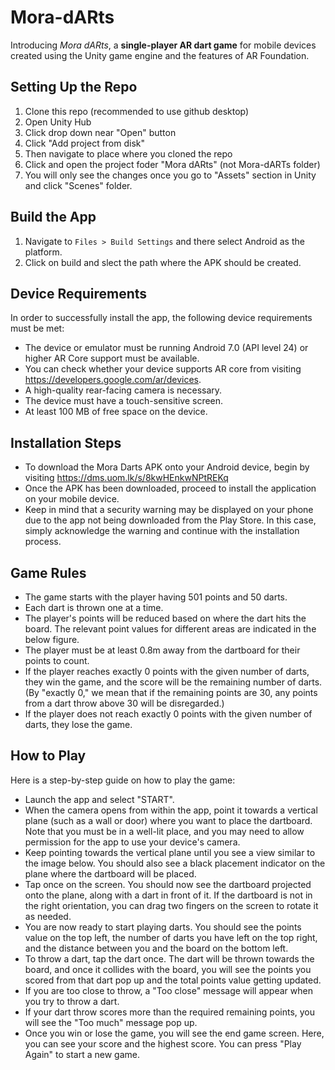 # Mora-dARts

Introducing _Mora dARts_, a **single-player AR dart game** for mobile devices created using the Unity game engine and the features of AR Foundation. 

## Setting Up the Repo

1. Clone this repo (recommended to use github desktop)
2. Open Unity Hub 
3. Click drop down near "Open" button
4. Click "Add project from disk"
5. Then navigate to place where you cloned the repo
6. Click and open the project foder "Mora dARts" (not Mora-dARTs folder)
7. You will only see the changes once you go to "Assets" section in Unity and click "Scenes" folder.

## Build the App
1. Navigate to `Files > Build Settings` and there select Android as the platform.
2. Click on build and slect the path where the APK should be created.

## Device Requirements 
In order to successfully install the app, the following device requirements must be met:
* The device or emulator must be running Android 7.0 (API level 24) or higher
AR Core support must be available. 
* You can check whether your device supports AR core from visiting https://developers.google.com/ar/devices.
* A high-quality rear-facing camera is necessary.
* The device must have a touch-sensitive screen.
* At least 100 MB of free space on the device.

## Installation Steps
* To download the Mora Darts APK onto your Android device, begin by visiting https://dms.uom.lk/s/8kwHEnkwNPtREKq
* Once the APK has been downloaded, proceed to install the application on your mobile device. 
* Keep in mind that a security warning may be displayed on your phone due to the app not being downloaded from the Play Store. In this case, simply acknowledge the warning and continue with the installation process.

## Game Rules
* The game starts with the player having 501 points and 50 darts.
* Each dart is thrown one at a time.
* The player's points will be reduced based on where the dart hits the board. The relevant point values for different areas are indicated in the below figure.
* The player must be at least 0.8m away from the dartboard for their points to count.
* If the player reaches exactly 0 points with the given number of darts, they win the game, and the score will be the remaining number of darts. (By "exactly 0," we mean that if the remaining points are 30, any points from a dart throw above 30 will be disregarded.)
* If the player does not reach exactly 0 points with the given number of darts, they lose the game.

## How to Play
Here is a step-by-step guide on how to play the game:
* Launch the app and select "START".
* When the camera opens from within the app, point it towards a vertical plane (such as a wall or door) where you want to place the dartboard. Note that you must be in a well-lit place, and you may need to allow permission for the app to use your device's camera.
* Keep pointing towards the vertical plane until you see a view similar to the image below. You should also see a black placement indicator on the plane where the dartboard will be placed.
* Tap once on the screen. You should now see the dartboard projected onto the plane, along with a dart in front of it. If the dartboard is not in the right orientation, you can drag two fingers on the screen to rotate it as needed.
* You are now ready to start playing darts. You should see the points value on the top left, the number of darts you have left on the top right, and the distance between you and the board on the bottom left.
* To throw a dart, tap the dart once. The dart will be thrown towards the board, and once it collides with the board, you will see the points you scored from that dart pop up and the total points value getting updated.
* If you are too close to throw, a "Too close" message will appear when you try to throw a dart. 
* If your dart throw scores more than the required remaining points, you will see the "Too much" message pop up.
* Once you win or lose the game, you will see the end game screen. Here, you can see your score and the highest score. You can press "Play Again" to start a new game.

